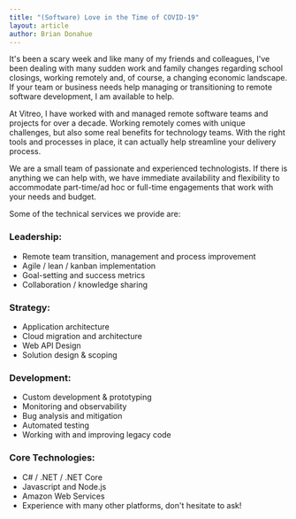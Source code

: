 ```yaml
---
title: "(Software) Love in the Time of COVID-19"
layout: article
author: Brian Donahue
---
```

It's been a scary week and like many of my friends and colleagues, I've been dealing with many sudden work and family changes regarding school closings, working remotely and, of course, a changing economic landscape. If your team or business needs help managing or transitioning to remote software development, I am available to help.

<!-- more --> 

At Vitreo, I have worked with and managed remote software teams and projects for over a decade. Working remotely comes with unique challenges, but also some real benefits for technology teams. With the right tools and processes in place, it can actually help streamline your delivery process.

We are a small team of passionate and experienced technologists. If there is anything we can help with, we have immediate availability and flexibility to accommodate part-time/ad hoc or full-time engagements that work with your needs and budget.

Some of the technical services we provide are:

### Leadership:

* Remote team transition, management and process improvement
* Agile / lean / kanban implementation
* Goal-setting and success metrics
* Collaboration / knowledge sharing

### Strategy:

* Application architecture
* Cloud migration and architecture
* Web API Design
* Solution design & scoping

### Development:

* Custom development & prototyping
* Monitoring and observability
* Bug analysis and mitigation
* Automated testing
* Working with and improving legacy code

### Core Technologies:

* C# / .NET / .NET Core
* Javascript and Node.js
* Amazon Web Services
* Experience with many other platforms, don't hesitate to ask!



